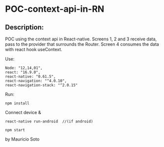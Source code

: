 # POC-context-api-in-RN

## Description:
POC using the context api in React-native. Screens 1, 2 and 3 receive data, pass to the provider that surrounds the Router. Screen 4 consumes the data with react hook useContext.

Use:
```
Node: "12,14,01",
react: "16.9.0",
react-native: "0.61.5",
react-navigation: "^4.0.10",
react-navigation-stack: "^2.0.15"
```


Run:

```
npm install
```

Connect device &

```
react-native run-android  //(if android)
```

```
npm start
```

by Mauricio Soto